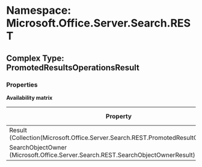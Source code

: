 # Namespace: Microsoft.Office.Server.Search.REST

## Complex Type: PromotedResultsOperationsResult

### Properties

**Availability matrix**

Property | SPO | SP 2019 | SP 2016 | SP 2013
----------|:---:|:-------:|:-------:|:-------
Result (Collection(Microsoft.Office.Server.Search.REST.PromotedResultQueryRule)) | ✅ | ✅ | ❌ | ❌
SearchObjectOwner (Microsoft.Office.Server.Search.REST.SearchObjectOwnerResult) | ✅ | ✅ | ❌ | ❌